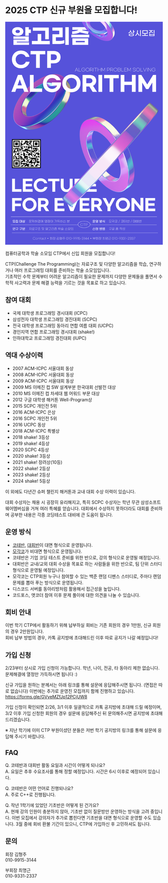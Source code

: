# 2025 CTP 신규 부원을 모집합니다!

![](./img/poster.PNG)

컴퓨터공학과 학술 소모임 CTP에서 신입 회원을 모집합니다!

CTP(Challenge The Programming)는 자료구조 및 다양한 알고리즘을 학습, 연구하거나 여러 프로그래밍 대회를 준비하는 학술 소모임입니다.  
기초적인 수학 문제부터 어려운 알고리즘이 필요한 문제까지 다양한 문제들을 풀면서 수학적 사고력과 문제 해결 능력을 기르는 것을 목표로 하고 있습니다.

## 참여 대회

- 국제 대학생 프로그래밍 경시대회 (ICPC)
- 삼성전자 대학생 프로그래밍 경진대회 (SCPC)
- 전국 대학생 프로그래밍 동아리 연합 여름 대회 (UCPC)
- 경인지역 연합 프로그래밍 경시대회 (shake!)
- 인하대학교 프로그래밍 경진대회 (IUPC)

## 역대 수상이력

- 2007 ACM-ICPC 서울대회 동상
- 2008 ACM-ICPC 서울대회 동상
- 2009 ACM-ICPC 서울대회 동상
- 2009 MS 이메진 컵 SW 설계부분 한국대회 선발전 대상
- 2010 MS 이메진 컵 차세대 웹 어워드 부문 대상
- 2012 구글 대학생 해커톤 Well-Program상
- 2015 SCPC 개인전 5위
- 2016 ACM-ICPC 은상
- 2016 SCPC 개인전 5위
- 2016 UCPC 동상
- 2018 ACM-ICPC 특별상
- 2018 shake! 3등상
- 2019 shake! 4등상
- 2020 SCPC 4등상
- 2020 shake! 3등상
- 2021 shake! 장려상(10등)
- 2022 shake! 2등상
- 2023 shake! 2등상
- 2024 shake! 5등상

이 외에도 다년간 슈퍼 챌린지 해커톤과 교내 대회 수상 이력이 있습니다.

대회 수상자는 채용 시 굉장히 유리해지고, 특히 SCPC 수상자는 학년 무관 삼성소프트웨어멤버십을 거쳐 여러 특혜를 얻습니다. 대회에서 수상하지 못하더라도 대회를 준비하며 공부한 내용은 각종 코딩테스트 대비에 큰 도움이 됩니다.

## 운영 방식

- [코테반](/docs/handbook/activities/coteban), [대회반](/docs/handbook/activities/daehwaeban)이 대면 형식으로 운영됩니다.
- [모각코](/docs/handbook/activities/mogakco)가 비대면 형식으로 운영됩니다.
- 코테반은 기업 코딩 테스트 준비를 위한 반으로, 강의 형식으로 운영될 예정입니다.
- 대회반은 교내/교외 대회 수상을 목표로 하는 사람들을 위한 반으로, 팀 단위 스터디 형식으로 운영될 예정입니다.
- 모각코는 CTP회원 누구나 참여할 수 있는 백준 랜덤 디펜스 스터디로, 주마다 랜덤 문제를 뽑아 푸는 방식으로 운영됩니다.
- 디스코드 서버를 동아리방처럼 활용해서 접근성을 높입니다.
- 코드포스, 앳코더 참여 이후 문제 풀이에 대한 의견을 나눌 수 있습니다.

## 회비 안내

이번 학기 CTP에서 활동하기 위해 납부하실 회비는 기존 회원의 경우 1만원, 신규 회원의 경우 2만원입니다.  
회비 납부 방법의 경우, 카톡 공지방에 초대해드린 이후 따로 공지가 나갈 예정입니다!

## 가입 신청

2/23부터 상시로 가입 신청이 가능합니다.
학년, 나이, 전공, 타 동아리 제한 없습니다.
문제해결에 열정만 가득하시면 됩니다 :)

신규 가입을 원하는 분께서는 아래 링크를 통해 설문에 응답해주시면 됩니다. (면접은 따로 없습니다)
이번에는 추가로 운영진 모집까지 함께 진행하고 있습니다.
https://forms.gle/GVyeMZfJp12PCjUW8

가입 신청이 확인되면 2/26, 3/1 이후 일괄적으로 카톡 공지방에 초대해 드릴 예정이며, 3/2 이후 가입 신청한 회원의 경우 설문에 응답해주신 뒤 문의해주시면 공지방에 초대해드리겠습니다.

※ 지난 학기에 이미 CTP 부원이셨던 분들은 저번 학기 공지방의 링크를 통해 설문에 응답해 주시기 바랍니다.

## FAQ

Q. 코테반과 대회반 활동 요일과 시간이 어떻게 되나요?  
A. 요일은 추후 수요조사를 통해 정할 예정입니다. 시간은 6시 이후로 예정되어 있습니다.

Q. 코테반은 어떤 언어로 진행되나요?  
A. 주로 C++로 진행됩니다.

Q. 작년 1학기에 있었던 기초반은 어떻게 된 건가요?  
A. 현재 강의 인원이 충분하지 않아, 기초반 없이 질문방만 운영하는 방식을 고려 중입니다. 이번 모집에서 강의자가 추가로 뽑힌다면 기초반을 대면 형식으로 운영할 수도 있습니다. 3월 중에 회비 환불 기간이 있으니, CTP에 가입하신 후 고민하셔도 됩니다.

## 문의

회장 김형주  
010-9915-3144

부회장 최명근  
010-9331-2337
